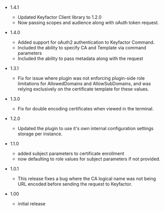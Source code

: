- 1.4.1
  - Updated Keyfactor Client library to 1.2.0
  - Now passing scopes and audience along with oAuth token request.
  
- 1.4.0
  - Added support for oAuth2 authentication to Keyfactor Command.
  - Included the ability to specify CA and Template via command parameters
  - Included the ability to pass metadata along with the request

- 1.3.1 
  - Fix for issue where plugin was not enforcing plugin-side role limitations for AllowedDomains and AllowSubDomains, and was relying exclusively on the certificate template for these values.

- 1.3.0
  - Fix for double encoding certificates when viewed in the terminal.

- 1.2.0
  - Updated the plugin to use it's own internal configuration settings storage per instance.

- 1.1.0
  - added subject parameters to certificate enrollment
  - now defaulting to role values for subject parameters if not provided.

- 1.0.1
  - This release fixes a bug where the CA logical name was not being URL encoded before sending the request to Keyfactor.

- 1.00
  - initial release
